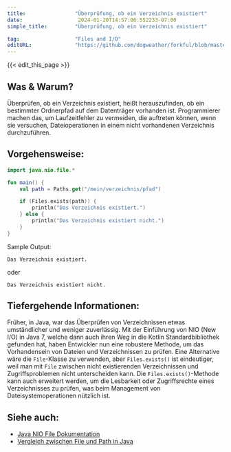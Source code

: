 ```yaml
---
title:                "Überprüfung, ob ein Verzeichnis existiert"
date:                  2024-01-20T14:57:06.552233-07:00
simple_title:         "Überprüfung, ob ein Verzeichnis existiert"

tag:                  "Files and I/O"
editURL:              "https://github.com/dogweather/forkful/blob/master/content/de/kotlin/checking-if-a-directory-exists.md"
---
```


{{< edit_this_page >}}

## Was & Warum?
Überprüfen, ob ein Verzeichnis existiert, heißt herauszufinden, ob ein bestimmter Ordnerpfad auf dem Datenträger vorhanden ist. Programmierer machen das, um Laufzeitfehler zu vermeiden, die auftreten können, wenn sie versuchen, Dateioperationen in einem nicht vorhandenen Verzeichnis durchzuführen.

## Vorgehensweise:
```kotlin
import java.nio.file.*

fun main() {
    val path = Paths.get("/mein/verzeichnis/pfad")

    if (Files.exists(path)) {
        println("Das Verzeichnis existiert.")
    } else {
        println("Das Verzeichnis existiert nicht.")
    }
}
```

Sample Output:
```
Das Verzeichnis existiert.
```
oder
```
Das Verzeichnis existiert nicht.
```

## Tiefergehende Informationen:
Früher, in Java, war das Überprüfen von Verzeichnissen etwas umständlicher und weniger zuverlässig. Mit der Einführung von NIO (New I/O) in Java 7, welche dann auch ihren Weg in die Kotlin Standardbibliothek gefunden hat, haben Entwickler nun eine robustere Methode, um das Vorhandensein von Dateien und Verzeichnissen zu prüfen. Eine Alternative wäre die `File`-Klasse zu verwenden, aber `Files.exists()` ist eindeutiger, weil man mit `File` zwischen nicht existierenden Verzeichnissen und Zugriffsproblemen nicht unterscheiden kann. Die `Files.exists()`-Methode kann auch erweitert werden, um die Lesbarkeit oder Zugriffsrechte eines Verzeichnisses zu prüfen, was beim Management von Dateisystemoperationen nützlich ist.

## Siehe auch:
- [Java NIO File Dokumentation](https://docs.oracle.com/javase/8/docs/api/java/nio/file/Files.html)
- [Vergleich zwischen File und Path in Java](https://www.baeldung.com/java-file-directory-exists)
